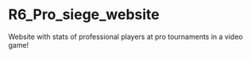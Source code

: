 # R6_Pro_siege_website
Website with stats of professional players at pro tournaments in a video game!

